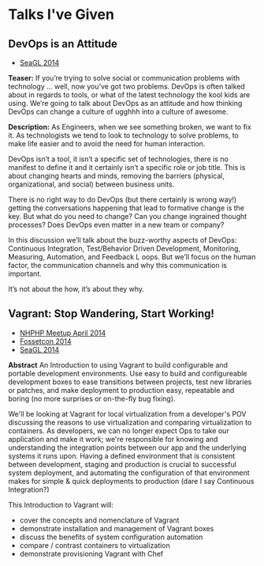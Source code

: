 # Talks I've Given

## DevOps is an Attitude
* [SeaGL 2014](http://seagl.org/schedule/2014.html)

**Teaser:** If you’re trying to solve social or communication problems with technology … well, now you’ve got two problems. DevOps is often talked about in regards to tools, or what of the latest technology the kool kids are using. We’re going to talk about DevOps as an attitude and how thinking DevOps can change a culture of ugghhh into a culture of awesome.

**Description:** As Engineers, when we see something broken, we want to fix it. As technologists we tend to look to technology to solve problems, to make life easier and to avoid the need for human interaction.

DevOps isn’t a tool, it isn’t a specific set of technologies, there is no manifest to define it and it certainly isn’t a specific role or job title. This is about changing hearts and minds, removing the barriers (physical, organizational, and social) between business units.

There is no right way to do DevOps (but there certainly is wrong way!) getting the conversations happening that lead to formative change is the key. But what do you need to change? Can you change ingrained thought processes? Does DevOps even matter in a new team or company?

In this discussion we’ll talk about the buzz-worthy aspects of DevOps: Continuous Integration, Test/Behavior Driven Development, Monitoring, Measuring, Automation, and Feedback L
oops. But we’ll focus on the human factor, the communication channels and why this communication is important.

It’s not about the how, it’s about they why.


## Vagrant: Stop Wandering, Start Working!

* [NHPHP Meetup April 2014](http://www.meetup.com/NH-PHP/)
* [Fossetcon 2014](http://fossetcon.org/2014/featured-speaker)
* [SeaGL 2014](http://seagl.org/schedule/2014.html)

**Abstract**
An Introduction to using Vagrant to build configurable and portable development environments. Use easy to build and configureable development boxes to ease transitions between projects, test new libraries or patches, and make deployment to production easy, repeatable and boring (no more surprises or on-the-fly bug fixing). 

We'll be looking at Vagrant for local virtualization from a developer's POV discussing the reasons to use virtualization and comparing virtualization to containers. As developers, we can no longer expect Ops to take our application and make it work; we're responsible for knowing and understanding the integration points between our app and the underlying systems it runs upon. Having a defined environment that is consistent between development, staging and production is crucial to successful system deployment, and automating the configuration of that environment makes for simple & quick deployments to production (dare I say Continuous Integration?)

This Introduction to Vagrant will:

   * cover the concepts and nomenclature of Vagrant
   * demonstrate installation and management of Vagrant boxes
   * discuss the benefits of system configuration automation
   * compare / contrast containers to virtualization
   * demonstrate provisioning Vagrant with Chef 

